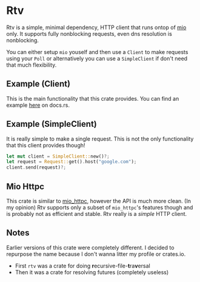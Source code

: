 
# Rtv

Rtv is a simple, minimal dependency, HTTP client that runs ontop of [mio](https://crates.io/crates/mio) only.
It supports fully nonblocking requests, even dns resolution is nonblocking.

You can either setup `mio` youself and then use a `Client` to make requests using your `Poll`
or alternatively you can use a `SimpleClient` if don't need that much flexibility.

## Example (Client)

This is the main functionality that this crate provides.
You can find an example [here](https://docs.rs/rtv/latest/rtv/struct.Client.html) on docs.rs.

## Example (SimpleClient)

It is really simple to make a single request.
This is not the only functionality that this client provides though!

```rust
let mut client = SimpleClient::new()?;
let request = Request::get().host("google.com");
client.send(request)?;
```

## Mio Httpc

This crate is similar to [mio_httpc](https://crates.io/crates/mio_httpc), however
the API is much more clean. (In my opinion)
Rtv supports only a subset of `mio_httpc`'s features though and is probably not as efficient
and stable. Rtv really is a *simple* HTTP client.

## Notes

Earlier versions of this crate were completely different.
I decided to repurpose the name because I don't wanna litter my profile or crates.io.
- First `rtv` was a crate for doing **r**ecursive-file-**t**ra**v**ersal
- Then it was a crate for resolving futures (completely useless)

